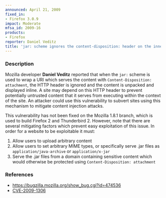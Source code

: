 ```yaml
---
announced: April 21, 2009
fixed_in:
- Firefox 3.0.9
impact: Moderate
mfsa_id: 2009-16
products:
- Firefox
reporter: Daniel Veditz
title: 'jar: scheme ignores the content-disposition: header on the inner URI'
---
```


<h3>Description</h3>

<p>Mozilla developer <strong>Daniel Veditz</strong> reported that when
the <code>jar:</code> scheme is used to wrap a URI which serves the
content with <code>Content-Disposition: attachment</code>, the HTTP
header is ignored and the content is unpacked and displayed inline.  A
site may depend on this HTTP header to prevent potentially untrusted
content that it serves from executing within the context of the site.
An attacker could use this vulnerability to subvert sites using this
mechanism to mitigate content injection attacks.</p>

<p>This vulnerability has not been fixed on the Mozilla 1.8.1 branch,
which is used to build Firefox 2 and Thunderbird 2.  However, note
that there are several mitigating factors which prevent easy
exploitation of this issue.  In order for a website to be exploitable
it must:</p>

<ol>
  <li>Allow users to upload arbitrary content</li>
  <li>Allow users to set arbitrary MIME types, or specifically serve
  .jar files as <code>application/java-archive</code>
  or <code>application/x-jar</code></li>
  <li>Serve the .jar files from a domain containing sensitive content which would otherwise be protected using <code>Content-Disposition: attachment</code></li>
</ol>

<h3>References</h3>

<ul>
  <li><a href="https://bugzilla.mozilla.org/show_bug.cgi?id=474536">https://bugzilla.mozilla.org/show_bug.cgi?id=474536</a></li>
  <li><a class="ex-ref" href="http://cve.mitre.org/cgi-bin/cvename.cgi?name=CVE-2009-1306">CVE-2009-1306</a></li>
</ul>



